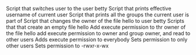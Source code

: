 Script that switches user to the user betty
Script that prints effective username of current user
Script that prints all the groups the current user is part of
Script that changes the owner of the file hello to user betty
Scripts that that create an empty file hello
Add execute permission to thr owner of the file hello
add execute permission to owner and group owner, and read to other users
Adds execute permission to everybody
Sets permission to only other users
Sets permission to -rwxr-x-wx
